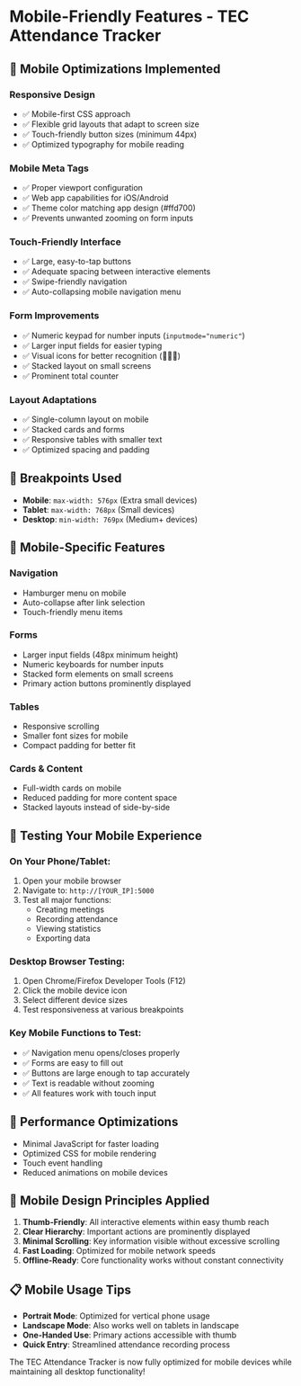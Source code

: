 # Mobile-Friendly Features - TEC Attendance Tracker

## 📱 Mobile Optimizations Implemented

### **Responsive Design**
- ✅ Mobile-first CSS approach
- ✅ Flexible grid layouts that adapt to screen size
- ✅ Touch-friendly button sizes (minimum 44px)
- ✅ Optimized typography for mobile reading

### **Mobile Meta Tags**
- ✅ Proper viewport configuration
- ✅ Web app capabilities for iOS/Android
- ✅ Theme color matching app design (#ffd700)
- ✅ Prevents unwanted zooming on form inputs

### **Touch-Friendly Interface**
- ✅ Large, easy-to-tap buttons
- ✅ Adequate spacing between interactive elements
- ✅ Swipe-friendly navigation
- ✅ Auto-collapsing mobile navigation menu

### **Form Improvements**
- ✅ Numeric keypad for number inputs (`inputmode="numeric"`)
- ✅ Larger input fields for easier typing
- ✅ Visual icons for better recognition (👨👩👶)
- ✅ Stacked layout on small screens
- ✅ Prominent total counter

### **Layout Adaptations**
- ✅ Single-column layout on mobile
- ✅ Stacked cards and forms
- ✅ Responsive tables with smaller text
- ✅ Optimized spacing and padding

## 📐 Breakpoints Used

- **Mobile**: `max-width: 576px` (Extra small devices)
- **Tablet**: `max-width: 768px` (Small devices)
- **Desktop**: `min-width: 769px` (Medium+ devices)

## 🎯 Mobile-Specific Features

### **Navigation**
- Hamburger menu on mobile
- Auto-collapse after link selection
- Touch-friendly menu items

### **Forms**
- Larger input fields (48px minimum height)
- Numeric keyboards for number inputs
- Stacked form elements on small screens
- Primary action buttons prominently displayed

### **Tables**
- Responsive scrolling
- Smaller font sizes for mobile
- Compact padding for better fit

### **Cards & Content**
- Full-width cards on mobile
- Reduced padding for more content space
- Stacked layouts instead of side-by-side

## 📱 Testing Your Mobile Experience

### **On Your Phone/Tablet:**
1. Open your mobile browser
2. Navigate to: `http://[YOUR_IP]:5000`
3. Test all major functions:
   - Creating meetings
   - Recording attendance
   - Viewing statistics
   - Exporting data

### **Desktop Browser Testing:**
1. Open Chrome/Firefox Developer Tools (F12)
2. Click the mobile device icon
3. Select different device sizes
4. Test responsiveness at various breakpoints

### **Key Mobile Functions to Test:**
- ✅ Navigation menu opens/closes properly
- ✅ Forms are easy to fill out
- ✅ Buttons are large enough to tap accurately
- ✅ Text is readable without zooming
- ✅ All features work with touch input

## 🔧 Performance Optimizations

- Minimal JavaScript for faster loading
- Optimized CSS for mobile rendering
- Touch event handling
- Reduced animations on mobile devices

## 🎨 Mobile Design Principles Applied

1. **Thumb-Friendly**: All interactive elements within easy thumb reach
2. **Clear Hierarchy**: Important actions are prominently displayed
3. **Minimal Scrolling**: Key information visible without excessive scrolling
4. **Fast Loading**: Optimized for mobile network speeds
5. **Offline-Ready**: Core functionality works without constant connectivity

## 📋 Mobile Usage Tips

- **Portrait Mode**: Optimized for vertical phone usage
- **Landscape Mode**: Also works well on tablets in landscape
- **One-Handed Use**: Primary actions accessible with thumb
- **Quick Entry**: Streamlined attendance recording process

The TEC Attendance Tracker is now fully optimized for mobile devices while maintaining all desktop functionality!
